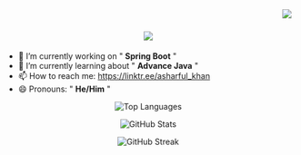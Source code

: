 <img align="right" src="https://visitor-badge.laobi.icu/badge?page_id=asharful07.visitor-badge&left_color=red&right_color=green&left_text=Hello%20Visitors" />

<h1 align="center">
  <a href="git.io/typing-svg">
    <img src="https://readme-typing-svg.demolab.com/?font=Righteous&size=35&center=true&width=500&height=70&duration=4000&lines=Hey%20there!%20👋;I'm%20Asharful%20khan!;" />
  </a>
</h1>

- 🔭 I’m currently working on " **Spring Boot** "
- 🌱 I’m currently learning about " **Advance Java** "
- 📫 How to reach me: https://linktr.ee/asharful_khan
- 😄 Pronouns: " **He/Him** "
  
<p align="center">
  <img src="https://github-readme-stats.vercel.app/api/top-langs/?username=asharful07&layout=compact&theme=radical" alt="Top Languages" />
</p>

<p align="center">
  <img src="https://github-readme-stats.vercel.app/api?username=asharful07&show_icons=true&theme=radical" alt="GitHub Stats" />
</p>

<p align="center">
  <img src="https://github-readme-streak-stats.herokuapp.com/?user=asharful07&theme=radical" alt="GitHub Streak" />
</p>




